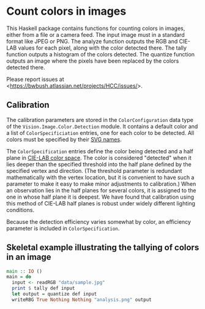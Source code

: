 Count colors in images
======================

This Haskell package contains functions for counting colors in images, either from a file or a camera feed.  The input image must in a standard format like JPEG or PNG.  The analyze function outputs the RGB and CIE-LAB values for each pixel, along with the color detected there.  The tally function outputs a histogram of the colors detected.  The quantize function outputs an image where the pixels have been replaced by the colors detected there.

Please report issues at <<https://bwbush.atlassian.net/projects/HCC/issues/>>.


Calibration
-----------

The calibration parameters are stored in the `ColorConfiguration` data type of the `Vision.Image.Color.Detection` module.  It contains a default color and a list of `ColorSpecificiation` entries, one for each color to be detected.  All colors must be specified by their [SVG names](https://www.w3.org/TR/SVG/types.html#ColorKeywords).

The `ColorSpecification` entries define the color being detected and a half plane in [CIE-LAB color space](https://en.wikipedia.org/wiki/Lab_color_space#CIELAB).  The color is considered "detected" when it lies deeper than the specified threshold into the half plane defined by the specified vertex and direction.  (The threshold parameter is redundant mathematically with the vertex location, but it is convenient to have such a parameter to make it easy to make minor adjustments to calibration.)  When an observation lies in the half planes for several colors, it is assigned to the one in whose half plane it is deepest.  We have found that calibration using this method of CIE-LAB half planes is robust under widely different lighting conditions.

Because the detection efficiency varies somewhat by color, an efficiency parameter is included in `ColorSpecification`.


Skeletal example illustrating the tallying of colors in an image
----------------------------------------------------------------

```haskell
main :: IO ()
main = do
  input <- readRGB "data/sample.jpg"
  print $ tally def input
  let output = quantize def input
  writeRBG True Nothing Nothing "analysis.png" output
```
